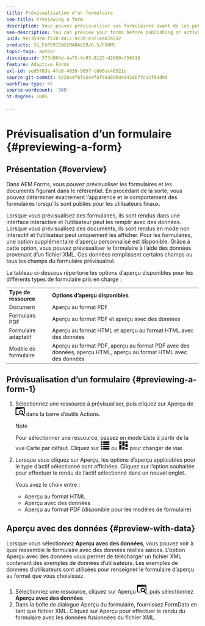 ```yaml
---
title: Prévisualisation d’un formulaire
seo-title: Previewing a form
description: Vous pouvez prévisualiser vos formulaires avant de les publier ou de les activer pour vérifier qu’ils répondent à vos attentes. Les options d’aperçu peuvent varier en fonction des types de formulaire pris en charge.
seo-description: You can preview your forms before publishing or activating to ensure it meets the expectations. Preview options may vary across the supported form types.
uuid: 9ec359ea-f518-441c-9c3d-e3c1ea07a532
products: SG_EXPERIENCEMANAGER/6.5/FORMS
topic-tags: author
discoiquuid: 377d804d-4a75-4c93-8125-d2660cf56418
feature: Adaptive Forms
exl-id: aed5703e-4fe6-4839-9657-c660ac48521e
source-git-commit: b220adf6fa3e9faf94389b9a9416b7fca2f89d9d
workflow-type: ht
source-wordcount: '365'
ht-degree: 100%

---
```


# Prévisualisation d’un formulaire {#previewing-a-form}

## Présentation {#overview}

Dans AEM Forms, vous pouvez prévisualiser les formulaires et les documents figurant dans le référentiel. En procédant de la sorte, vous pouvez déterminer exactement l’apparence et le comportement des formulaires lorsqu’ils sont publiés pour les utilisateurs finaux.

Lorsque vous prévisualisez des formulaires, ils sont rendus dans une interface interactive et l’utilisateur peut les remplir avec des données. Lorsque vous prévisualisez des documents, ils sont rendus en mode non interactif et l’utilisateur peut uniquement les afficher. Pour les formulaires, une option supplémentaire d’aperçu personnalisé est disponible. Grâce à cette option, vous pouvez prévisualiser le formulaire à l’aide des données provenant d’un fichier XML. Ces données remplissent certains champs ou tous les champs du formulaire prévisualisé.

Le tableau ci-dessous répertorie les options d’aperçu disponibles pour les différents types de formulaire pris en charge :

<table>
 <tbody>
  <tr>
   <td><strong>Type de ressource</strong><br /> </td>
   <td><strong>Options d’aperçu disponibles</strong><br /> </td>
  </tr>
  <tr>
   <td>Document</td>
   <td>Aperçu au format PDF</td>
  </tr>
  <tr>
   <td>Formulaire PDF</td>
   <td>Aperçu au format PDF et aperçu avec des données<br /> </td>
  </tr>
  <tr>
   <td>Formulaire adaptatif</td>
   <td>Aperçu au format HTML et aperçu au format HTML avec des données</td>
  </tr>
  <tr>
   <td>Modèle de formulaire</td>
   <td>Aperçu au format PDF, aperçu au format PDF avec des données, aperçu HTML, aperçu au format HTML avec des données<br /> </td>
  </tr>
 </tbody>
</table>

## Prévisualisation d’un formulaire {#previewing-a-form-1}

1. Sélectionnez une ressource à prévisualiser, puis cliquez sur Aperçu de ![aem6forms_preview](assets/aem6forms_preview.png) dans la barre d’outils Actions.

   >[!NOTE]
   >
   >Pour sélectionner une ressource, passez en mode Liste à partir de la vue Carte par défaut. Cliquez sur ![aem6forms_viewlist](assets/aem6forms_viewlist.png) ou ![aem6forms_viewcard](assets/aem6forms_viewcard.png) pour changer de vue.

1. Lorsque vous cliquez sur Aperçu, les options d’aperçu applicables pour le type d’actif sélectionné sont affichées. Cliquez sur l’option souhaitée pour effectuer le rendu de l’actif sélectionné dans un nouvel onglet.

   Vous avez le choix entre :

   * Aperçu au format HTML
   * Aperçu avec des données
   * Aperçu au format PDF (disponible pour les modèles de formulaire)

## Aperçu avec des données {#preview-with-data}

Lorsque vous sélectionnez **Aperçu avec des données**, vous pouvez voir à quoi ressemble le formulaire avec des données réelles saisies. L’option Aperçu avec des données vous permet de télécharger un fichier XML contenant des exemples de données d’utilisateurs. Les exemples de données d’utilisateurs sont utilisées pour renseigner le formulaire d’aperçu au format que vous choisissez.

1. Sélectionnez une ressource, cliquez sur Aperçu ![aem6forms_preview](assets/aem6forms_preview.png), puis sélectionnez **Aperçu avec des données**.
1. Dans la boîte de dialogue Aperçu du formulaire, fournissez FormData en tant que fichier XML. Cliquez sur Aperçu pour effectuer le rendu du formulaire avec les données fusionnées du fichier XML.
